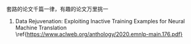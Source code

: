 套路的论文千篇一律，有趣的论文万里挑一

1. Data Rejuvenation: Exploiting Inactive Training Examples for Neural Machine Translation \ref{https://www.aclweb.org/anthology/2020.emnlp-main.176.pdf}
